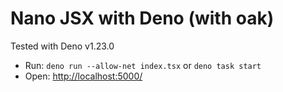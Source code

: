 # Nano JSX with Deno (with oak)

Tested with Deno v1.23.0

- Run: `deno run --allow-net index.tsx` or `deno task start`
- Open: [http://localhost:5000/](http://localhost:5000/)
